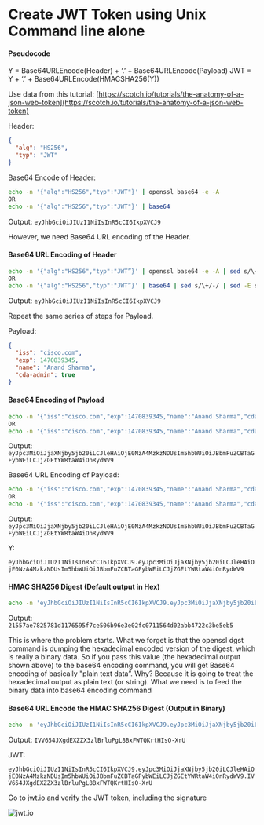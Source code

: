 # Create JWT Token using Unix Command line alone

#### Pseudocode
Y = Base64URLEncode(Header) + ‘.’ + Base64URLEncode(Payload)
JWT = Y + ‘.’ + Base64URLEncode(HMACSHA256(Y))

Use data from this tutorial:
[https://scotch.io/tutorials/the-anatomy-of-a-json-web-token](https://scotch.io/tutorials/the-anatomy-of-a-json-web-token)

Header:

```json
{
  "alg": "HS256",
  "typ": "JWT"
}
```

Base64 Encode of Header:

```bash
echo -n '{"alg":"HS256","typ":"JWT"}' | openssl base64 -e -A
OR
echo -n '{"alg":"HS256","typ":"JWT"}' | base64
```

Output: `eyJhbGciOiJIUzI1NiIsInR5cCI6IkpXVCJ9`

However, we need Base64 URL encoding of the Header. 

#### Base64 URL Encoding of Header

```bash
echo -n '{"alg":"HS256","typ":"JWT”}' | openssl base64 -e -A | sed s/\+/-/ | sed -E s/=+$//
OR
echo -n '{"alg":"HS256","typ":"JWT”}' | base64 | sed s/\+/-/ | sed -E s/=+$//
```

Output: `eyJhbGciOiJIUzI1NiIsInR5cCI6IkpXVCJ9`

Repeat the same series of steps for Payload.

Payload:

```json
{
  "iss": "cisco.com",
  "exp": 1470839345,
  "name": "Anand Sharma",
  "cda-admin": true
}
```

#### Base64 Encoding of Payload

```bash
echo -n '{"iss":"cisco.com","exp":1470839345,"name":"Anand Sharma","cda-admin":true}' | openssl base64 -e -A
OR
echo -n '{"iss":"cisco.com","exp":1470839345,"name":"Anand Sharma","cda-admin":true}' | base64
```

Output: `eyJpc3MiOiJjaXNjby5jb20iLCJleHAiOjE0NzA4MzkzNDUsIm5hbWUiOiJBbmFuZCBTaGFybWEiLCJjZGEtYWRtaW4iOnRydWV9`

Base64 URL Encoding of Payload:

```bash
echo -n '{"iss":"cisco.com","exp":1470839345,"name":"Anand Sharma","cda-admin":true}' | openssl base64 -e -A | sed s/\+/-/ | sed -E s/=+$//
OR
echo -n '{"iss":"cisco.com","exp":1470839345,"name":"Anand Sharma","cda-admin":true}' | base64 | sed s/\+/-/ | sed -E s/=+$//
```

Output: `eyJpc3MiOiJjaXNjby5jb20iLCJleHAiOjE0NzA4MzkzNDUsIm5hbWUiOiJBbmFuZCBTaGFybWEiLCJjZGEtYWRtaW4iOnRydWV9`

Y:

`eyJhbGciOiJIUzI1NiIsInR5cCI6IkpXVCJ9.eyJpc3MiOiJjaXNjby5jb20iLCJleHAiOjE0NzA4MzkzNDUsIm5hbWUiOiJBbmFuZCBTaGFybWEiLCJjZGEtYWRtaW4iOnRydWV9`

#### HMAC SHA256 Digest (Default output in Hex)

```bash
echo -n 'eyJhbGciOiJIUzI1NiIsInR5cCI6IkpXVCJ9.eyJpc3MiOiJjaXNjby5jb20iLCJleHAiOjE0NzA4MzkzNDUsIm5hbWUiOiJBbmFuZCBTaGFybWEiLCJjZGEtYWRtaW4iOnRydWV9' | openssl dgst -sha256 -hmac secret
```

Output: `21557ae7825781d1176595f7ce506b96e3e02fc0711564d02abb4722c3be5eb5`

This is where the problem starts. What we forget is that the openssl dgst command is dumping the hexadecimal encoded version of the digest, which is really a binary data. So if you pass this value (the hexadecimal output shown above) to the base64 encoding command, you will get Base64 encoding of basically "plain text data”. Why? Because it is going to treat the hexadecimal output as plain text (or string). What we need is to feed the binary data into base64 encoding command

#### Base64 URL Encode the HMAC SHA256 Digest (Output in Binary)

```bash
echo -n 'eyJhbGciOiJIUzI1NiIsInR5cCI6IkpXVCJ9.eyJpc3MiOiJjaXNjby5jb20iLCJleHAiOjE0NzA4MzkzNDUsIm5hbWUiOiJBbmFuZCBTaGFybWEiLCJjZGEtYWRtaW4iOnRydWV9' | openssl dgst -sha256 -hmac secret -binary | openssl base64 -e -A | sed s/\+/-/ | sed -E s/=+$//
```

Output: `IVV654JXgdEXZZX3zlBrluPgL8BxFWTQKrtHIsO-XrU`

JWT:

`eyJhbGciOiJIUzI1NiIsInR5cCI6IkpXVCJ9.eyJpc3MiOiJjaXNjby5jb20iLCJleHAiOjE0NzA4MzkzNDUsIm5hbWUiOiJBbmFuZCBTaGFybWEiLCJjZGEtYWRtaW4iOnRydWV9.IVV654JXgdEXZZX3zlBrluPgL8BxFWTQKrtHIsO-XrU`

Go to [jwt.io](jwt.io) and verify the JWT token, including the signature

![jwt.io](https://s3.amazonaws.com/us-east-1-anand-files/media-files/jwt.png)
